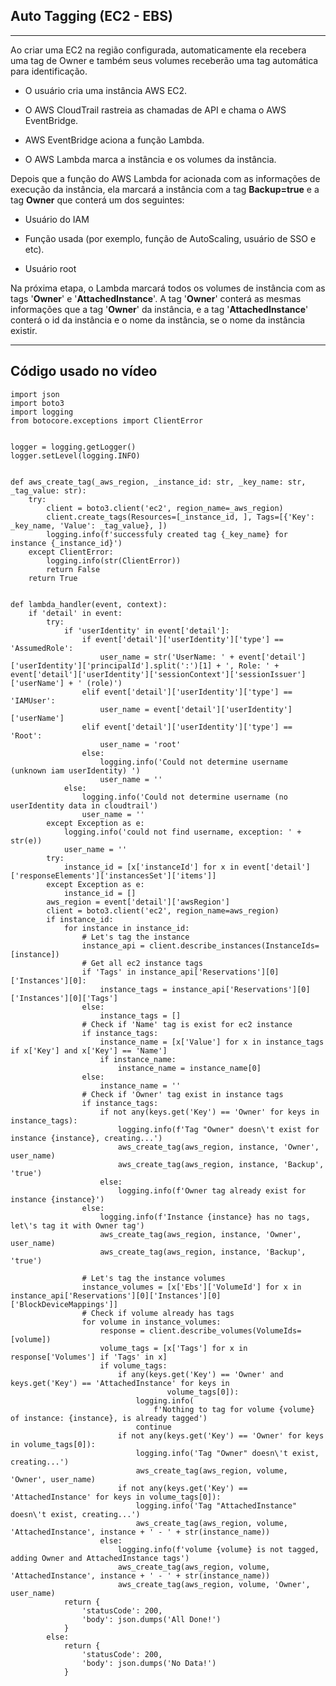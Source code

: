 ## Auto Tagging (EC2 - EBS)
---

Ao criar uma EC2 na região configurada, automaticamente ela recebera uma tag de Owner e também seus volumes receberão uma tag automática para identificação.

  

- O usuário cria uma instância AWS EC2.
    
- O AWS CloudTrail rastreia as chamadas de API e chama o AWS EventBridge.
    
- AWS EventBridge aciona a função Lambda.
    
- O AWS Lambda marca a instância e os volumes da instância.



Depois que a função do AWS Lambda for acionada com as informações de execução da instância, ela marcará a instância com a tag **Backup=true** e a tag **Owner** que conterá um dos seguintes:

  

- Usuário do IAM
    
- Função usada (por exemplo, função de AutoScaling, usuário de SSO e etc).
    
- Usuário root

  

Na próxima etapa, o Lambda marcará todos os volumes de instância com as tags '**Owner**' e '**AttachedInstance**'. A tag '**Owner**' conterá as mesmas informações que a tag '**Owner**' da instância, e a tag '**AttachedInstance**' conterá o id da instância e o nome da instância, se o nome da instância existir.

  

---

## **Código usado no vídeo**




```
import json
import boto3
import logging
from botocore.exceptions import ClientError


logger = logging.getLogger()
logger.setLevel(logging.INFO)


def aws_create_tag(_aws_region, _instance_id: str, _key_name: str, _tag_value: str):
    try:
        client = boto3.client('ec2', region_name=_aws_region)
        client.create_tags(Resources=[_instance_id, ], Tags=[{'Key': _key_name, 'Value': _tag_value}, ])
        logging.info(f'successfuly created tag {_key_name} for instance {_instance_id}')
    except ClientError:
        logging.info(str(ClientError))
        return False
    return True


def lambda_handler(event, context):
    if 'detail' in event:
        try:
            if 'userIdentity' in event['detail']:
                if event['detail']['userIdentity']['type'] == 'AssumedRole':
                    user_name = str('UserName: ' + event['detail']['userIdentity']['principalId'].split(':')[1] + ', Role: ' + event['detail']['userIdentity']['sessionContext']['sessionIssuer']['userName'] + ' (role)')
                elif event['detail']['userIdentity']['type'] == 'IAMUser':
                    user_name = event['detail']['userIdentity']['userName']
                elif event['detail']['userIdentity']['type'] == 'Root':
                    user_name = 'root'
                else:
                    logging.info('Could not determine username (unknown iam userIdentity) ')
                    user_name = ''
            else:
                logging.info('Could not determine username (no userIdentity data in cloudtrail')
                user_name = ''
        except Exception as e:
            logging.info('could not find username, exception: ' + str(e))
            user_name = ''
        try:
            instance_id = [x['instanceId'] for x in event['detail']['responseElements']['instancesSet']['items']]
        except Exception as e:
            instance_id = []
        aws_region = event['detail']['awsRegion']
        client = boto3.client('ec2', region_name=aws_region)
        if instance_id:
            for instance in instance_id:
                # Let's tag the instance
                instance_api = client.describe_instances(InstanceIds=[instance])
                # Get all ec2 instance tags
                if 'Tags' in instance_api['Reservations'][0]['Instances'][0]:
                    instance_tags = instance_api['Reservations'][0]['Instances'][0]['Tags']
                else:
                    instance_tags = []
                # Check if 'Name' tag is exist for ec2 instance
                if instance_tags:
                    instance_name = [x['Value'] for x in instance_tags if x['Key'] and x['Key'] == 'Name']
                    if instance_name:
                        instance_name = instance_name[0]
                else:
                    instance_name = ''
                # Check if 'Owner' tag exist in instance tags
                if instance_tags:
                    if not any(keys.get('Key') == 'Owner' for keys in instance_tags):
                        logging.info(f'Tag "Owner" doesn\'t exist for instance {instance}, creating...')
                        aws_create_tag(aws_region, instance, 'Owner', user_name)
                        aws_create_tag(aws_region, instance, 'Backup', 'true')
                    else:
                        logging.info(f'Owner tag already exist for instance {instance}')
                else:
                    logging.info(f'Instance {instance} has no tags, let\'s tag it with Owner tag')
                    aws_create_tag(aws_region, instance, 'Owner', user_name)
                    aws_create_tag(aws_region, instance, 'Backup', 'true')
        
                # Let's tag the instance volumes
                instance_volumes = [x['Ebs']['VolumeId'] for x in instance_api['Reservations'][0]['Instances'][0]['BlockDeviceMappings']]
                # Check if volume already has tags
                for volume in instance_volumes:
                    response = client.describe_volumes(VolumeIds=[volume])
                    volume_tags = [x['Tags'] for x in response['Volumes'] if 'Tags' in x]
                    if volume_tags:
                        if any(keys.get('Key') == 'Owner' and keys.get('Key') == 'AttachedInstance' for keys in
                                   volume_tags[0]):
                            logging.info(
                                f'Nothing to tag for volume {volume} of instance: {instance}, is already tagged')
                            continue
                        if not any(keys.get('Key') == 'Owner' for keys in volume_tags[0]):
                            logging.info('Tag "Owner" doesn\'t exist, creating...')
                            aws_create_tag(aws_region, volume, 'Owner', user_name)
                        if not any(keys.get('Key') == 'AttachedInstance' for keys in volume_tags[0]):
                            logging.info('Tag "AttachedInstance" doesn\'t exist, creating...')
                            aws_create_tag(aws_region, volume, 'AttachedInstance', instance + ' - ' + str(instance_name))
                    else:
                        logging.info(f'volume {volume} is not tagged, adding Owner and AttachedInstance tags')
                        aws_create_tag(aws_region, volume, 'AttachedInstance', instance + ' - ' + str(instance_name))
                        aws_create_tag(aws_region, volume, 'Owner', user_name)
            return {
                'statusCode': 200,
                'body': json.dumps('All Done!')
            }
        else:
            return {
                'statusCode': 200,
                'body': json.dumps('No Data!')
            }
```
